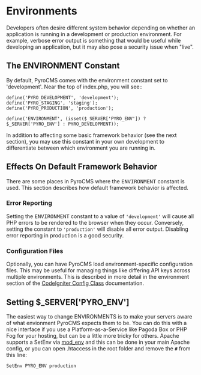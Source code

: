 # Environments

Developers often desire different system behavior depending on whether
an application is running in a development or production environment.
For example, verbose error output is something that would be useful
while developing an application, but it may also pose a security issue
when "live".

## The ENVIRONMENT Constant

By default, PyroCMS comes with the environment constant set to 'development'. Near the top of index.php, you will see::

	define('PYRO_DEVELOPMENT', 'development');
	define('PYRO_STAGING', 'staging');
	define('PYRO_PRODUCTION', 'production');

	define('ENVIRONMENT', (isset($_SERVER['PYRO_ENV']) ? $_SERVER['PYRO_ENV'] : PYRO_DEVELOPMENT));

In addition to affecting some basic framework behavior (see the next
section), you may use this constant in your own development to
differentiate between which environment you are running in.

## Effects On Default Framework Behavior

There are some places in PyroCMS where the <kbd>ENVIRONMENT</kbd> constant is used. This section describes how default framework behavior is affected.

### Error Reporting

Setting the <kbd>ENVIRONMENT</kbd> constant to a value of `'development'` will cause
all PHP errors to be rendered to the browser when they occur.
Conversely, setting the constant to `'production'` will disable all error
output. Disabling error reporting in production is a good security.

### Configuration Files

Optionally, you can have PyroCMS load environment-specific
configuration files. This may be useful for managing things like
differing API keys across multiple environments. This is described in
more detail in the environment section of the [CodeIgniter Config
Class](http://codeigniter.com/user_guide/libraries/config.html#environments) documentation.

## Setting $\_SERVER['PYRO\_ENV']

The easiest way to change ENVIRONMENTS is to make your servers aware of what envionment PyroCMS expects them to be. You can do this with a nice interface if you use a Platform-as-a-Service like Pagoda Box or PHP Fog for your hosting, but can be a little more tricky for others. Apache supports a SetEnv via [mod\_env](http://httpd.apache.org/docs/2.2/mod/mod_env.html) and this can be done in your main Apache config, or you can open .htaccess in the root folder and remove the **`#`** from this line:

	SetEnv PYRO_ENV production